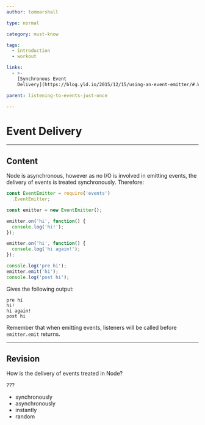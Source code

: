 ```yaml
---
author: tommarshall

type: normal

category: must-know

tags:
  - introduction
  - workout

links:
  - >-
    [Synchronous Event
    Delivery](https://blog.yld.io/2015/12/15/using-an-event-emitter/#.WI4ybbaLQy4){website}

parent: listening-to-events-just-once

---
```


# Event Delivery

---

## Content

Node is asynchronous, however as no I/O is involved in emitting events, the delivery of events is treated synchronously. Therefore:

```javascript
const EventEmitter = require('events')
  .EventEmitter;

const emitter = new EventEmitter();

emitter.on('hi', function() {
  console.log('hi!');
});

emitter.on('hi', function() {
  console.log('hi again!');
});

console.log('pre hi');
emitter.emit('hi');
console.log('post hi');
```

Gives the following output:

```plain-text
pre hi
hi!
hi again!
post hi
```

Remember that when emitting events, listeners will be called before `emitter.emit` returns.

---

## Revision

How is the delivery of events treated in Node?

???

- synchronously
- asynchronously
- instantly
- random
